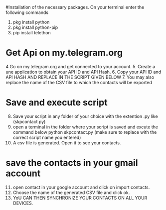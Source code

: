 #Installation of the necessary packages. On your terminal enter the following commands

1.	pkg install python
2.	pkg install python-pip
3.	pip install telethon

# Get Api on my.telegram.org

4	Go on my.telegram.org and get connected to your account.
5.	Create a une application to obtain your API ID and API Hash.
6.	Copy your API ID and API HASH AND REPLACE IN THE SCRIPT GIVEN BELOW
7.	You may also replace the name of the CSV file to which the contacts will be exported

# Save and execute script

8.	Save your script in any folder of your choice with the extention .py like (skpcontact.py)
9.	open a terminal in the folder where your script is saved and excute the command below
          python skpcontact.py  (make sure to replace with the correct script name you entered)
10.	A csv file is generated. Open it to see your contacts.

# save the contacts in your gmail account

11.	open contact in your google account and click on import contacts.
12.	Choose the name of the generated CSV file and click ok. 
13.	YoU CAN THEN SYNCHRONIZE YOUR CONTACTS ON ALL YOUR DEVICES. 


